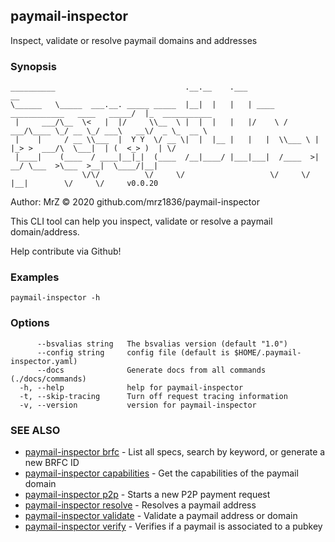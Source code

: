## paymail-inspector

Inspect, validate or resolve paymail domains and addresses

### Synopsis

```
__________                             .__.__    .___                                     __                
\______   \_____  ___.__. _____ _____  |__|  |   |   | ____   ____________   ____   _____/  |_  ___________ 
 |     ___/\__  \<   |  |/     \\__  \ |  |  |   |   |/    \ /  ___/\____ \_/ __ \_/ ___\   __\/  _ \_  __ \
 |    |     / __ \\___  |  Y Y  \/ __ \|  |  |__ |   |   |  \\___ \ |  |_> >  ___/\  \___|  | (  <_> )  | \/
 |____|    (____  / ____|__|_|  (____  /__|____/ |___|___|  /____  >|   __/ \___  >\___  >__|  \____/|__|   
                \/\/          \/     \/                   \/     \/ |__|        \/     \/     v0.0.20
```
Author: MrZ © 2020 github.com/mrz1836/paymail-inspector

This CLI tool can help you inspect, validate or resolve a paymail domain/address.

Help contribute via Github!


### Examples

```
paymail-inspector -h
```

### Options

```
      --bsvalias string   The bsvalias version (default "1.0")
      --config string     config file (default is $HOME/.paymail-inspector.yaml)
      --docs              Generate docs from all commands (./docs/commands)
  -h, --help              help for paymail-inspector
  -t, --skip-tracing      Turn off request tracing information
  -v, --version           version for paymail-inspector
```

### SEE ALSO

* [paymail-inspector brfc](paymail-inspector_brfc.md)	 - List all specs, search by keyword, or generate a new BRFC ID
* [paymail-inspector capabilities](paymail-inspector_capabilities.md)	 - Get the capabilities of the paymail domain
* [paymail-inspector p2p](paymail-inspector_p2p.md)	 - Starts a new P2P payment request
* [paymail-inspector resolve](paymail-inspector_resolve.md)	 - Resolves a paymail address
* [paymail-inspector validate](paymail-inspector_validate.md)	 - Validate a paymail address or domain
* [paymail-inspector verify](paymail-inspector_verify.md)	 - Verifies if a paymail is associated to a pubkey


